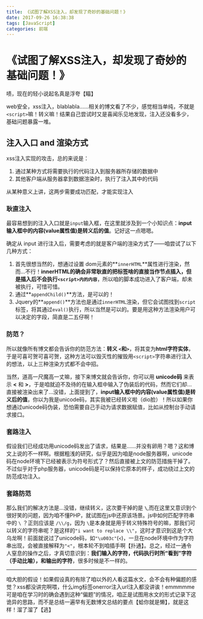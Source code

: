 ```yaml
---
title: 《试图了解XSS注入，却发现了奇妙的基础问题！》
date: 2017-09-26 16:38:38
tags: [JavaScript]
categories: 前端
---
```


# 《试图了解XSS注入，却发现了奇妙的基础问题！》

啧，现在的轻小说起名真是浮夸【瞄】

web安全，xss注入，blablabla......相关的博文看了不少，感觉相当单纯，不就是`<script>`嘛！转义嘛！结果自己尝试时又是喜闻乐见地发现，注入还没看多少，基础问题暴露一堆。

## 注入入口 and 渲染方式

xss注入实现的攻击，总的来说是：

1. 通过某种方式将需要执行的代码注入到服务器所存储的数据中
2. 其他客户端从服务器拿到数据渲染时，执行了注入其中的代码

从某种意义上讲，这两步需要成功匹配，才能实现注入

### 耿直注入

最容易想到的注入入口就是`input`输入框，在这里就涉及到一个小知识点：**input输入框中的内容(value属性值)是转义后的值**。记好这一点嗯嗯。

确定从 input 进行注入后，需要考虑的就是客户端的渲染方式了——咱尝试了以下几种方式：

1. 首先很想当然的，想通过设置 dom元素的**`innerHTML`**属性进行渲染，然而…不行！**innerHTML的确会非常耿直的把标签啥的直接当作节点插入，但是插入后不会执行`<script>内的内容`**，所以咱的脚本成功进入了客户端，却未被执行，可惜可惜。
2. 通过**`appendChild()`**方法，是可以的！
3. Jquery的**`append()`**方法也是通过`innerHTML`渲染，但它会试图找到`script`标签，将其通过`eval()`执行，所以当然是可以的。要是用这种方法渲染用户可以决定的字段，简直是二五仔啊！

### 防范？

所以就像所有博文都会告诉你的防范方法：**转义 `<`和`>`**，将其变为**html字符实体**，于是可喜可贺可喜可贺，这种方法可以毁灭性的摧毁用`<script>`字符串进行注入的想法，以上三种渲染方式都不会中招。

当然，道高一尺魔高一丈嘛，接下来博文就会告诉你，你可以用 **unicode码** 来表示  **<** 和 **>**，于是咱就迫不及待的在输入框中输入了伪装后的代码，然而它们却...直接被渲染出来了…没错，上面提到了，**input输入框中的内容(value属性值)是转义后的值**，你以为我是unicode码，其实我被已经转义啦（dio脸）！所以如果你想通过unicode码伪装，恐怕需要自己手动为请求数据赋值，比如从控制台手动请求接口。

### 套路注入

假设我们已经成功用unicode码发出了请求，结果是......并没有卵用？嗯？这和博文上说的不一样啊。根据粗浅的研究，似乎是因为咱是node服务器啊，unicode码在node环境下已经被表示为符号形式了？然后直接被上文的防范措施干掉了。不过似乎对于php服务器，unicode码是可以保持它原本的样子，成功绕过上文的防范成功注入。

### 套路防范

那么我们的解决方法是…没错，继续转义，这次要干掉的是 **`\`**,而在这里又意识到个很好笑的问题，因为咱不懂PHP，就试图在js中还原该场景。js中如何匹配字符串中的 `\` ？正则应该是 `/\\/g`，因为 `\`是本身就是用于转义特殊符号的嘛，那我们可以转义的字符串呢？是这样的`"i want to replace \\"`，这时才意识到这是个大乌龙啊！前面就说过了unicode码，如`"\u003c"`(`<`)，一旦在node环境中作为字符串出现，会被直接解释为`"<"`，根本轮不到咱插手啊【扑通】。总之，经过一通令人窒息的操作之后，才真切意识到：**我们输入的字符，代码执行时所“看到”字符（手动比喻），和输出的字符**，很多时候是不一样的。

------

咱大胆的假设！如果假设真的有除了咱以外的人看这篇水文，会不会有种偏题的感觉？xss都没讲完啊喂，什么img标签onerror注入url注入都没讲诶！emmmmme可是咱在学习时的确会遇到这种“偏题”的情况，咱正是试图用水文的形式记录下这诡异的思路，而不是总结一遍早有无数博文总结的要点【蛤你就是懒】，就是这样！溜了溜了【逃】

